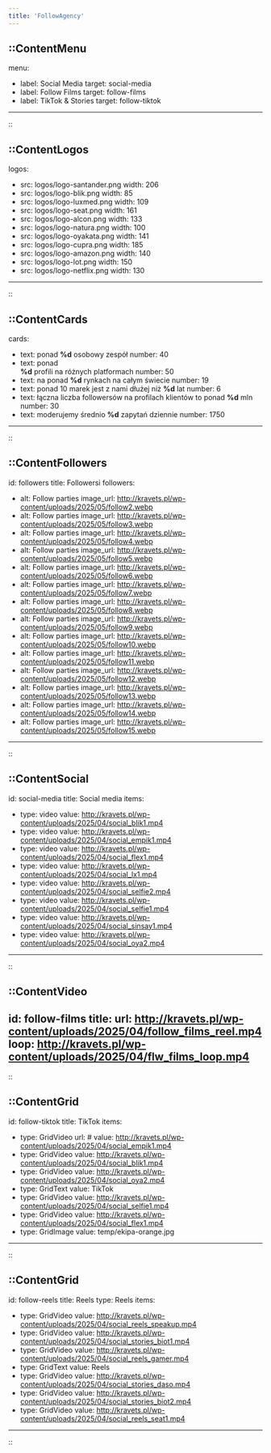 ```yaml
---
title: 'FollowAgency'
---
```


::ContentMenu
---
menu:
- label: Social Media
  target: social-media
- label: Follow Films
  target: follow-films
- label: TikTok & Stories
  target: follow-tiktok
---
<!--
Uwaga:
Pole target powinno zawierać ID pola, do którego ma przekierowywać.
Lub pełny adres URL. Zaczynający się od http/https.
-->
::

::ContentLogos
---
logos:
- src: logos/logo-santander.png
  width: 206
- src: logos/logo-blik.png
  width: 85
- src: logos/logo-luxmed.png
  width: 109
- src: logos/logo-seat.png
  width: 161
- src: logos/logo-alcon.png
  width: 133
- src: logos/logo-natura.png
  width: 100
- src: logos/logo-oyakata.png
  width: 141
- src: logos/logo-cupra.png
  width: 185
- src: logos/logo-amazon.png
  width: 140
- src: logos/logo-lot.png
  width: 150
- src: logos/logo-netflix.png
  width: 130

---
<!--
Uwaga:
Każdy logotyp musi mieć podaną szerokość w pixelach.
Oraz ściężkę - relatywną do folderu public lub absolutną.
-->
::

::ContentCards
---
cards:
- text: ponad <strong>%d</strong> osobowy zespół
  number: 40
- text: ponad <br><strong>%d</strong> profili na różnych platformach
  number: 50
- text: na ponad <strong>%d</strong> rynkach na całym świecie
  number: 19
- text: ponad 10 marek jest z nami dłużej niż <span><strong>%d</strong> lat</span>
  number: 6
- text: łączna liczba followersów na profilach klientów to ponad <span><strong>%d</strong> mln</span>
  number: 30
- text: moderujemy średnio <strong>%d</strong> zapytań dziennie
  number: 1750
---
<!--
Uwaga:
Pole tekst zawiera znak `%d`, który zawiera podaną liczbę. Każda lliczba powinna znaleźć się w obrębie tagu <strong></strong> lub <span><strong>liczba</strong> tekst</span>, jeśli luczba i tekst mają znajdować się w jednej linii
-->
::

::ContentFollowers
---
id: followers
title: Followersi
followers:
- alt: Follow parties
  image_url: http://kravets.pl/wp-content/uploads/2025/05/follow2.webp
- alt: Follow parties
  image_url: http://kravets.pl/wp-content/uploads/2025/05/follow3.webp
- alt: Follow parties
  image_url: http://kravets.pl/wp-content/uploads/2025/05/follow4.webp
- alt: Follow parties
  image_url: http://kravets.pl/wp-content/uploads/2025/05/follow5.webp
- alt: Follow parties
  image_url: http://kravets.pl/wp-content/uploads/2025/05/follow6.webp
- alt: Follow parties
  image_url: http://kravets.pl/wp-content/uploads/2025/05/follow7.webp
- alt: Follow parties
  image_url: http://kravets.pl/wp-content/uploads/2025/05/follow8.webp
- alt: Follow parties
  image_url: http://kravets.pl/wp-content/uploads/2025/05/follow9.webp
- alt: Follow parties
  image_url: http://kravets.pl/wp-content/uploads/2025/05/follow10.webp
- alt: Follow parties
  image_url: http://kravets.pl/wp-content/uploads/2025/05/follow11.webp
- alt: Follow parties
  image_url: http://kravets.pl/wp-content/uploads/2025/05/follow12.webp
- alt: Follow parties
  image_url: http://kravets.pl/wp-content/uploads/2025/05/follow13.webp
- alt: Follow parties
  image_url: http://kravets.pl/wp-content/uploads/2025/05/follow14.webp
- alt: Follow parties
  image_url: http://kravets.pl/wp-content/uploads/2025/05/follow15.webp
---
<!--
Uwaga:
Każdy element zawiera adres URL do obrazka (może być relatywny do folderu public lub absolutny) oraz "alt", czyli alternatywny tekst obrazka.
-->
::

::ContentSocial
---
id: social-media
title: Social media
items:
- type: video
  value: http://kravets.pl/wp-content/uploads/2025/04/social_blik1.mp4
- type: video
  value: http://kravets.pl/wp-content/uploads/2025/04/social_empik1.mp4
- type: video
  value: http://kravets.pl/wp-content/uploads/2025/04/social_flex1.mp4
- type: video
  value: http://kravets.pl/wp-content/uploads/2025/04/social_lx1.mp4
- type: video
  value: http://kravets.pl/wp-content/uploads/2025/04/social_selfie2.mp4
- type: video
  value: http://kravets.pl/wp-content/uploads/2025/04/social_selfie1.mp4
- type: video
  value: http://kravets.pl/wp-content/uploads/2025/04/social_sinsay1.mp4
- type: video
  value: http://kravets.pl/wp-content/uploads/2025/04/social_oya2.mp4
---
::

::ContentVideo
---
id: follow-films
title: 
url: http://kravets.pl/wp-content/uploads/2025/04/follow_films_reel.mp4
loop: http://kravets.pl/wp-content/uploads/2025/04/flw_films_loop.mp4
---
::

::ContentGrid
---
id: follow-tiktok
title: TikTok
items:
- type: GridVideo
  url: #
  value: http://kravets.pl/wp-content/uploads/2025/04/social_empik1.mp4
- type: GridVideo
  value: http://kravets.pl/wp-content/uploads/2025/04/social_blik1.mp4
- type: GridVideo
  value: http://kravets.pl/wp-content/uploads/2025/04/social_oya2.mp4
- type: GridText
  value: TikTok
- type: GridVideo
  value: http://kravets.pl/wp-content/uploads/2025/04/social_selfie1.mp4
- type: GridVideo
  value: http://kravets.pl/wp-content/uploads/2025/04/social_flex1.mp4
- type: GridImage
  value: temp/ekipa-orange.jpg
---
::

::ContentGrid
---
id: follow-reels
title: Reels
type: Reels
items:
- type: GridVideo
  value: http://kravets.pl/wp-content/uploads/2025/04/social_reels_speakup.mp4
- type: GridVideo
  value: http://kravets.pl/wp-content/uploads/2025/04/social_stories_biot1.mp4
- type: GridVideo
  value: http://kravets.pl/wp-content/uploads/2025/04/social_reels_gamer.mp4
- type: GridText
  value: Reels
- type: GridVideo
  value: http://kravets.pl/wp-content/uploads/2025/04/social_stories_daso.mp4
- type: GridVideo
  value: http://kravets.pl/wp-content/uploads/2025/04/social_stories_biot2.mp4
- type: GridVideo
  value: http://kravets.pl/wp-content/uploads/2025/04/social_reels_seat1.mp4  
---
::
